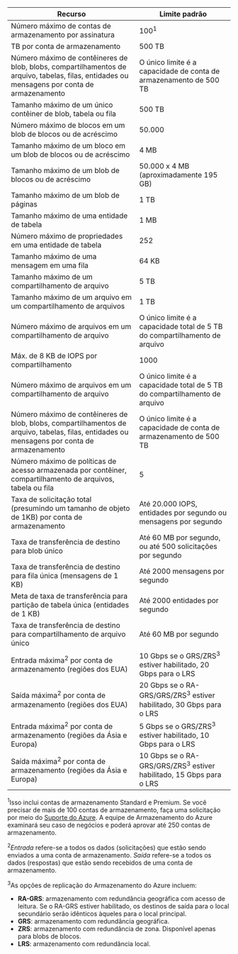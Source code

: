 Recurso|Limite padrão
---|---
Número máximo de contas de armazenamento por assinatura|100<sup>1</sup>
TB por conta de armazenamento|500 TB
Número máximo de contêineres de blob, blobs, compartilhamentos de arquivo, tabelas, filas, entidades ou mensagens por conta de armazenamento|O único limite é a capacidade de conta de armazenamento de 500 TB
Tamanho máximo de um único contêiner de blob, tabela ou fila|500 TB
Número máximo de blocos em um blob de blocos ou de acréscimo|50\.000
Tamanho máximo de um bloco em um blob de blocos ou de acréscimo|4 MB
Tamanho máximo de um blob de blocos ou de acréscimo|50\.000 x 4 MB (aproximadamente 195 GB) 
Tamanho máximo de um blob de páginas |1 TB
Tamanho máximo de uma entidade de tabela|1 MB
Número máximo de propriedades em uma entidade de tabela|252
Tamanho máximo de uma mensagem em uma fila|64 KB
Tamanho máximo de um compartilhamento de arquivo|5 TB
Tamanho máximo de um arquivo em um compartilhamento de arquivos|1 TB
Número máximo de arquivos em um compartilhamento de arquivo|O único limite é a capacidade total de 5 TB do compartilhamento de arquivo
Máx. de 8 KB de IOPS por compartilhamento|1000
Número máximo de arquivos em um compartilhamento de arquivo|O único limite é a capacidade total de 5 TB do compartilhamento de arquivo
Número máximo de contêineres de blob, blobs, compartilhamentos de arquivo, tabelas, filas, entidades ou mensagens por conta de armazenamento|O único limite é a capacidade de conta de armazenamento de 500 TB
Número máximo de políticas de acesso armazenada por contêiner, compartilhamento de arquivos, tabela ou fila|5
Taxa de solicitação total (presumindo um tamanho de objeto de 1KB) por conta de armazenamento|Até 20.000 IOPS, entidades por segundo ou mensagens por segundo
Taxa de transferência de destino para blob único|Até 60 MB por segundo, ou até 500 solicitações por segundo
Taxa de transferência de destino para fila única (mensagens de 1 KB)|Até 2000 mensagens por segundo
Meta de taxa de transferência para partição de tabela única (entidades de 1 KB)|Até 2000 entidades por segundo
Taxa de transferência de destino para compartilhamento de arquivo único|Até 60 MB por segundo
Entrada máxima<sup>2</sup> por conta de armazenamento (regiões dos EUA)|10 Gbps se o GRS/ZRS<sup>3</sup> estiver habilitado, 20 Gbps para o LRS
Saída máxima<sup>2</sup> por conta de armazenamento (regiões dos EUA)|20 Gbps se o RA-GRS/GRS/ZRS<sup>3</sup> estiver habilitado, 30 Gbps para o LRS
Entrada máxima<sup>2</sup> por conta de armazenamento (regiões da Ásia e Europa)|5 Gbps se o GRS/ZRS<sup>3</sup> estiver habilitado, 10 Gbps para o LRS
Saída máxima<sup>2</sup> por conta de armazenamento (regiões da Ásia e Europa)|10 Gbps se o RA-GRS/GRS/ZRS<sup>3</sup> estiver habilitado, 15 Gbps para o LRS

<sup>1</sup>Isso inclui contas de armazenamento Standard e Premium. Se você precisar de mais de 100 contas de armazenamento, faça uma solicitação por meio do [Suporte do Azure](https://azure.microsoft.com/support/faq/). A equipe de Armazenamento do Azure examinará seu caso de negócios e poderá aprovar até 250 contas de armazenamento.

<sup>2</sup>*Entrada* refere-se a todos os dados (solicitações) que estão sendo enviados a uma conta de armazenamento. *Saída* refere-se a todos os dados (respostas) que estão sendo recebidos de uma conta de armazenamento.

<sup>3</sup>As opções de replicação do Armazenamento do Azure incluem:

- **RA-GRS**: armazenamento com redundância geográfica com acesso de leitura. Se o RA-GRS estiver habilitado, os destinos de saída para o local secundário serão idênticos àqueles para o local principal.
- **GRS**: armazenamento com redundância geográfica. 
- **ZRS**: armazenamento com redundância de zona. Disponível apenas para blobs de blocos. 
- **LRS**: armazenamento com redundância local. 

<!---HONumber=AcomDC_0427_2016-->
